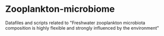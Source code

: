 # Zooplankton-microbiome
Datafiles and scripts related to "Freshwater zooplankton microbiota composition is highly flexible and strongly influenced by the environment"
